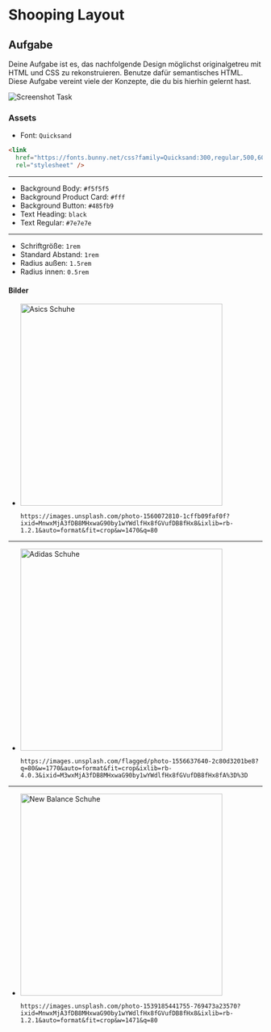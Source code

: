 # Shooping Layout

## Aufgabe

Deine Aufgabe ist es, das nachfolgende Design möglichst originalgetreu mit HTML und CSS zu rekonstruieren. Benutze dafür semantisches HTML. Diese Aufgabe vereint viele der Konzepte, die du bis hierhin gelernt hast.

<img src="https://user-images.githubusercontent.com/16404104/124711411-54298a00-defe-11eb-8b5b-bb99abdaad21.png" alt="Screenshot Task" style="max-width: 800px;" />

### Assets

- Font: `Quicksand`

```html
<link
  href="https://fonts.bunny.net/css?family=Quicksand:300,regular,500,600,700"
  rel="stylesheet" />
```

<hr>

- Background Body: `#f5f5f5`
- Background Product Card: `#fff`
- Background Button: `#485fb9`
- Text Heading: `black`
- Text Regular: `#7e7e7e`

<hr>

- Schriftgröße: `1rem`
- Standard Abstand: `1rem`
- Radius außen: `1.5rem`
- Radius innen: `0.5rem`

#### Bilder

- <img src="https://images.unsplash.com/photo-1560072810-1cffb09faf0f?ixid=MnwxMjA3fDB8MHxwaG90by1wYWdlfHx8fGVufDB8fHx8&ixlib=rb-1.2.1&auto=format&fit=crop&w=1470&q=80" alt="Asics Schuhe" style="width: 400px" />

  `https://images.unsplash.com/photo-1560072810-1cffb09faf0f?ixid=MnwxMjA3fDB8MHxwaG90by1wYWdlfHx8fGVufDB8fHx8&ixlib=rb-1.2.1&auto=format&fit=crop&w=1470&q=80`

<hr>

- <img src="https://images.unsplash.com/flagged/photo-1556637640-2c80d3201be8?ixlib=rb-1.2.1&ixid=MnwxMjA3fDB8MHxwaG90by1wYWdlfHx8fGVufDB8fHx8&auto=format&fit=crop&w=1470&q=80" alt="Adidas Schuhe" style="width: 400px" />

  `https://images.unsplash.com/flagged/photo-1556637640-2c80d3201be8?q=80&w=1770&auto=format&fit=crop&ixlib=rb-4.0.3&ixid=M3wxMjA3fDB8MHxwaG90by1wYWdlfHx8fGVufDB8fHx8fA%3D%3D`

<hr>

- <img src="https://images.unsplash.com/photo-1539185441755-769473a23570?ixid=MnwxMjA3fDB8MHxwaG90by1wYWdlfHx8fGVufDB8fHx8&ixlib=rb-1.2.1&auto=format&fit=crop&w=1471&q=80" alt="New Balance Schuhe" style="width: 400px" />

  `https://images.unsplash.com/photo-1539185441755-769473a23570?ixid=MnwxMjA3fDB8MHxwaG90by1wYWdlfHx8fGVufDB8fHx8&ixlib=rb-1.2.1&auto=format&fit=crop&w=1471&q=80`
